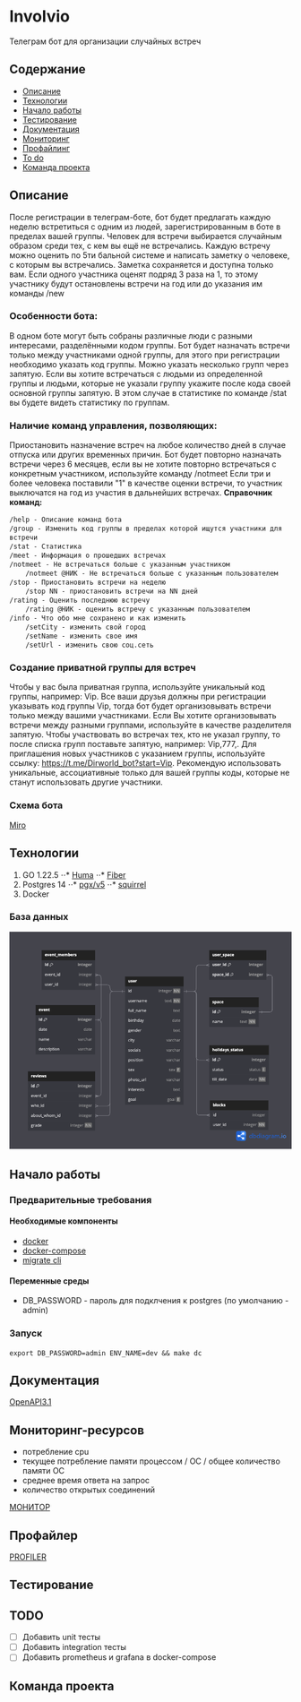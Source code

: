 # Involvio

Телеграм бот для организации случайных встреч

## Содержание
- [Описание](#Описание)
- [Технологии](#технологии)
- [Начало работы](#начало-работы)
- [Тестирование](#тестирование)
- [Документация](#Документация)
- [Мониторинг](#Мониторинг-ресурсов)
- [Профайлинг](#Профайлер)
- [To do](#todo)
- [Команда проекта](#команда-проекта)

## Описание
После регистрации в телеграм-боте, бот будет предлагать каждую неделю встретиться с одним из людей, зарегистрированным в боте в пределах вашей группы. Человек для встречи выбирается случайным образом среди тех, с кем вы ещё не встречались. Каждую встречу можно оценить по 5ти бальной системе и написать заметку о человеке, с которым вы встречались. Заметка сохраняется и доступна только вам.
Если одного участника оценят подряд 3 раза на 1, то этому участнику будут остановлены встречи на год или до указания им команды /new

### Особенности бота:
В одном боте могут быть собраны различные люди с разными интересами, разделёнными кодом группы. Бот будет назначать встречи только между участниками одной группы, для этого при регистрации необходимо указать код группы.
Можно указать несколько групп через запятую. Если вы хотите встречаться с людьми из определенной группы и людьми, которые не указали группу укажите после кода своей основной группы запятую. В этом случае в статистике по команде /stat вы будете видеть статистику по группам.

### Наличие команд управления, позволяющих:
Приостановить назначение встреч на любое количество дней в случае отпуска или других временных причин.
Бот будет повторно назначать встречи через 6 месяцев, если вы не хотите повторно встречаться с конкретным участником, используйте команду /notmeet
Если три и более человека поставили "1" в качестве оценки встречи, то участник выключатся на год из участия в дальнейших встречах.
**Справочник команд:**
```
/help - Описание команд бота
/group - Изменить код группы в пределах которой ищутся участники для встречи
/stat - Статистика
/meet - Информация о прошедших встречах
/notmeet - Не встречаться больше с указанным участником
    /notmeet @НИК - Не встречаться больше с указанным пользователем
/stop - Приостановить встречи на неделю
    /stop NN - приостановить встречи на NN дней
/rating - Оценить последнюю встречу
    /rating @НИК - оценить встречу с указанным пользователем
/info - Что обо мне сохранено и как изменить
    /setCity - изменить свой город
    /setName - изменить свое имя
    /setUrl - изменить свою соц.сеть
```
### Создание приватной группы для встреч
Чтобы у вас была приватная группа, используйте уникальный код группы, например: Vip. Все ваши друзья должны при регистрации указывать код группы Vip, тогда бот будет организовывать встречи только между вашими участниками. Если Вы хотите организовывать встречи между разными группами, используйте в качестве разделителя запятую. Чтобы участвовать во встречах тех, кто не указал группу, то после списка групп поставьте запятую, например: Vip,777,. Для приглашения новых участников с указанием группы, используйте ссылку: https://t.me/Dirworld_bot?start=Vip. Рекомендую использовать уникальные, ассоциативные только для вашей группы коды, которые не станут использовать другие участники.

### Схема бота
[Miro](https://miro.com/welcomeonboard/U2I4Q0xiZ0hlUzNuR0dadHBvN0Z0UVNnbktPdVR5VnAwVFVya1k2dkFsbzNrUzh6OTNYNXRvZVBtZXAxR3NXQXwzMDc0NDU3MzQ5MTY0OTMxNDg4fDI=?share_link_id=406521025617)

## Технологии

1. GO 1.22.5
⋅⋅* [Huma](https://huma.rocks/)
⋅⋅* [Fiber](https://github.com/gofiber/fiber)
2. Postgres 14
⋅⋅* [pgx/v5](https://github.com/jackc/pgx)
⋅⋅* [squirrel](https://github.com/Masterminds/squirrel)
3. Docker

### База данных
![db.png](docs/img/db.png)

## Начало работы

### Предварительные требования
#### Необходимые компоненты
- [docker](https://docs.docker.com/engine/install/)
- [docker-compose](https://docs.docker.com/compose/install/)
- [migrate cli](https://pkg.go.dev/github.com/golang-migrate/migrate/v4#readme-cli-usage)
#### Переменные среды
- DB_PASSWORD - пароль для подклчения к postgres (по умолчанию - admin)
### Запуск
```shell
export DB_PASSWORD=admin ENV_NAME=dev && make dc
```

## Документация
[OpenAPI3.1](http://127.0.0.1:9000/docs)

## Мониторинг-ресурсов
- потребление cpu
- текущее потребление памяти процессом / ОС / общее количество памяти OC
- среднее время ответа на запрос
- количество открытых соединений

[МОНИТОР](http://127.0.0.1:9000/monitor)

## Профайлер
[PROFILER](http://127.0.0.1:9000/debug/pprof/)

## Тестирование

## TODO
- [ ] Добавить unit тесты
- [ ] Добавить integration тесты
- [ ] Добавить prometheus и grafana в docker-compose

## Команда проекта


